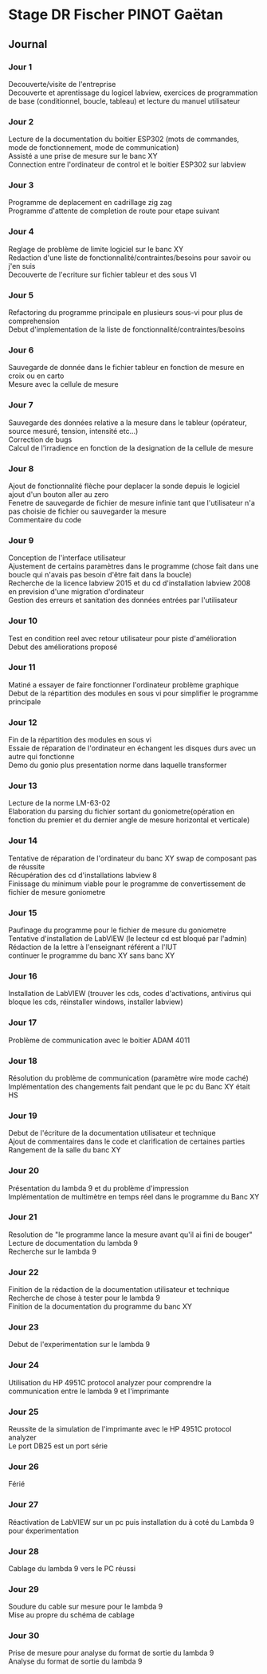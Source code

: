 # Stage DR Fischer PINOT Gaëtan  
  
## Journal  
  
### Jour 1  
Decouverte/visite de l'entreprise  
Decouverte et aprentissage du logicel labview, exercices de programmation de base (conditionnel, boucle, tableau) et lecture du manuel utilisateur  
  
### Jour 2  
Lecture de la documentation du boitier ESP302 (mots de commandes, mode de fonctionnement, mode de communication)  
Assisté a une prise de mesure sur le banc XY  
Connection entre l'ordinateur de control et le boitier ESP302 sur labview  
  
### Jour 3  
Programme de deplacement en cadrillage zig zag  
Programme d'attente de completion de route pour etape suivant  
  
### Jour 4  
Reglage de problème de limite logiciel sur le banc XY  
Redaction d'une liste de fonctionnalité/contraintes/besoins pour savoir ou j'en suis  
Decouverte de l'ecriture sur fichier tableur et des sous VI  
  
### Jour 5  
Refactoring du programme principale en plusieurs sous-vi pour plus de comprehension  
Debut d'implementation de la liste de fonctionnalité/contraintes/besoins  
  
### Jour 6  
Sauvegarde de donnée dans le fichier tableur en fonction de mesure en croix ou en carto  
Mesure avec la cellule de mesure  
  
### Jour 7  
Sauvegarde des données relative a la mesure dans le tableur (opérateur, source mesuré, tension, intensité etc...)  
Correction de bugs  
Calcul de l'irradience en fonction de la designation de la cellule de mesure  
  
### Jour 8  
Ajout de fonctionnalité flèche pour deplacer la sonde depuis le logiciel  
ajout d'un bouton aller au zero  
Fenetre de sauvegarde de fichier de mesure infinie tant que l'utilisateur n'a pas choisie de fichier ou sauvegarder la mesure  
Commentaire du code  
  
### Jour 9  
Conception de l'interface utilisateur  
Ajustement de certains paramètres dans le programme (chose fait dans une boucle qui n'avais pas besoin d'être fait dans la boucle)  
Recherche de la licence labview 2015 et du cd d'installation labview 2008 en prevision d'une migration d'ordinateur  
Gestion des erreurs et sanitation des données entrées par l'utilisateur  
  
### Jour 10  
Test en condition reel avec retour utilisateur pour piste d'amélioration  
Debut des améliorations proposé  
  
### Jour 11  
Matiné a essayer de faire fonctionner l'ordinateur problème graphique  
Debut de la répartition des modules en sous vi pour simplifier le programme principale  
  
### Jour 12  
Fin de la répartition des modules en sous vi  
Essaie de réparation de l'ordinateur en échangent les disques durs avec un autre qui fonctionne  
Demo du gonio plus presentation norme dans laquelle transformer  
  
### Jour 13  
Lecture de la norme LM-63-02  
Elaboration du parsing du fichier sortant du goniometre(opération en fonction du premier et du dernier angle de mesure horizontal et verticale)  
  
### Jour 14  
Tentative de réparation de l'ordinateur du banc XY swap de composant pas de réussite  
Récupération des cd d'installations labview 8  
Finissage du minimum viable pour le programme de convertissement de fichier de mesure goniometre  
  
### Jour 15  
Paufinage du programme pour le fichier de mesure du goniometre  
Tentative d'installation de LabVIEW (le lecteur cd est bloqué par l'admin)  
Rédaction de la lettre à l'enseignant référent a l'IUT  
continuer le programme du banc XY sans banc XY  
  
### Jour 16  
Installation de LabVIEW (trouver les cds, codes d'activations, antivirus qui bloque les cds, réinstaller windows, installer labview)  
  
### Jour 17  
Problème de communication avec le boitier ADAM 4011  
  
### Jour 18  
Résolution du problème de communication (paramètre wire mode caché)  
Implémentation des changements fait pendant que le pc du Banc XY était HS  
  
### Jour 19  
Debut de l'écriture de la documentation utilisateur et technique  
Ajout de commentaires dans le code et clarification de certaines parties  
Rangement de la salle du banc XY  
  
### Jour 20  
Présentation du lambda 9 et du problème d'impression  
Implémentation de multimètre en temps réel dans le programme du Banc XY  
  
### Jour 21  
Resolution de "le programme lance la mesure avant qu'il ai fini de bouger"  
Lecture de documentation du lambda 9  
Recherche sur le lambda 9  
  
### Jour 22  
Finition de la rédaction de la documentation utilisateur et technique  
Recherche de chose à tester pour le lambda 9  
Finition de la documentation du programme du banc XY  
  
### Jour 23  
Debut de l'experimentation sur le lambda 9  
  
### Jour 24  
Utilisation du HP 4951C protocol analyzer pour comprendre la communication entre le lambda 9 et l'imprimante  
  
### Jour 25  
Reussite de la simulation de l'imprimante avec le HP 4951C protocol analyzer  
Le port DB25 est un port série  

### Jour 26 
Férié  

### Jour 27 
Réactivation de LabVIEW sur un pc puis installation du à coté du Lambda 9 pour éxperimentation  

### Jour 28
Cablage du lambda 9 vers le PC réussi  

### Jour 29
Soudure du cable sur mesure pour le lambda 9  
Mise au propre du schéma de cablage  

### Jour 30
Prise de mesure pour analyse du format de sortie du lambda 9  
Analyse du format de sortie du lambda 9  
